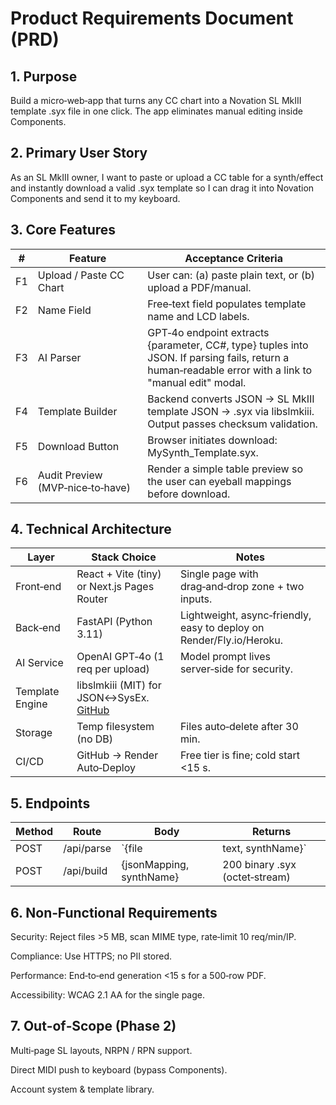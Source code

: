 
# Product Requirements Document (PRD)

## 1. Purpose
Build a micro‑web‑app that turns any CC chart into a Novation SL MkIII template .syx file in one click. The app eliminates manual editing inside Components.

## 2. Primary User Story
As an SL MkIII owner, I want to paste or upload a CC table for a synth/effect and instantly download a valid .syx template so I can drag it into Novation Components and send it to my keyboard.

## 3. Core Features
|#|Feature|Acceptance Criteria|
|---|---|---|
|F1|Upload / Paste CC Chart|User can: (a) paste plain text, or (b) upload a PDF/manual.|
|F2|Name Field|Free‑text field populates template name and LCD labels.|
|F3|AI Parser|GPT‑4o endpoint extracts {parameter, CC#, type} tuples into JSON. If parsing fails, return a human‑readable error with a link to "manual edit" modal.|
|F4|Template Builder|Backend converts JSON → SL MkIII template JSON → .syx via libslmkiii. Output passes checksum validation.|
|F5|Download Button|Browser initiates download: MySynth_Template.syx.|
|F6|Audit Preview (MVP‑nice‑to‑have)|Render a simple table preview so the user can eyeball mappings before download.|

## 4. Technical Architecture
|Layer|Stack Choice|Notes|
|---|---|---|
|Front‑end|React + Vite (tiny) or Next.js Pages Router|Single page with drag‑and‑drop zone + two inputs.|
|Back‑end|FastAPI (Python 3.11)|Lightweight, async‑friendly, easy to deploy on Render/Fly.io/Heroku.|
|AI Service|OpenAI GPT‑4o (1 req per upload)|Model prompt lives server‑side for security.|
|Template Engine|libslmkiii (MIT) for JSON↔︎SysEx. [GitHub](https://github.com/inno/slmkiii)|
|Storage|Temp filesystem (no DB)|Files auto‑delete after 30 min.|
|CI/CD|GitHub → Render Auto‑Deploy|Free tier is fine; cold start <15 s.|

## 5. Endpoints
|Method|Route|Body|Returns|
|---|---|---|---|
|POST|/api/parse|`{file|text, synthName}`|200 JSON `{controls: []}`|
|POST|/api/build|{jsonMapping, synthName}|200 binary .syx (octet‑stream)|

## 6. Non‑Functional Requirements
Security: Reject files >5 MB, scan MIME type, rate‑limit 10 req/min/IP.

Compliance: Use HTTPS; no PII stored.

Performance: End‑to‑end generation <15 s for a 500‑row PDF.

Accessibility: WCAG 2.1 AA for the single page.

## 7. Out‑of‑Scope (Phase 2)
Multi‑page SL layouts, NRPN / RPN support.

Direct MIDI push to keyboard (bypass Components).

Account system & template library.
